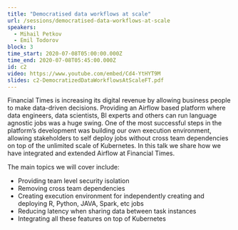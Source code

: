 ```yaml
---
title: "Democratised data workflows at scale"
url: /sessions/democratised-data-workflows-at-scale
speakers:
  - Mihail Petkov
  - Emil Todorov
block: 3
time_start: 2020-07-08T05:00:00.000Z
time_end: 2020-07-08T05:45:00.000Z
id: c2
video: https://www.youtube.com/embed/Cd4-YtHYT9M
slides: c2-DemocratizedDataWorkflowsAtScaleFT.pdf
---
```


Financial Times is increasing its digital revenue by allowing business people to make data-driven decisions. Providing an Airflow based platform where data engineers, data scientists, BI experts and others can run language agnostic jobs was a huge swing. One of the most successful steps in the platform’s development was building our own execution environment, allowing stakeholders to self deploy jobs without cross team dependencies on top of the unlimited scale of Kubernetes. In this talk we share how we have integrated and extended Airflow at Financial Times.
<!--more-->

The main topics we will cover include:
  * Providing team level security isolation
  * Removing cross team dependencies
  * Creating execution environment for independently creating and deploying R, Python, JAVA, Spark, etc jobs
  * Reducing latency when sharing data between task instances
  * Integrating all these features on top of Kubernetes

